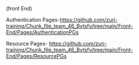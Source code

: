 (front End)

Authentication Pages-https://github.com/zuri-training/Chunk_file_team_46_Bytsfy/tree/main/Front-End/Pages/AuthenticationPGs

Resource Pages- https://github.com/zuri-training/Chunk_file_team_46_Bytsfy/tree/main/Front-End/Pages/ResourcePGs
